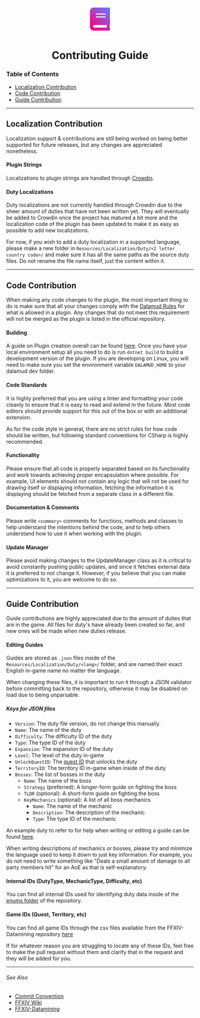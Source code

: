 <div align="center">

<img src="./.assets/icon.png" alt="Kiko Guide Logo" width="15%">
  
# Contributing Guide
  
</div>

### Table of Contents

- [Localization Contribution](#localization-contribution)
- [Code Contribution](#code-contribution)
- [Guide Contribution](#guide-contribution)

---

## Localization Contribution
Localization support & contributions are still being worked on being better supported for future releases, but any changes are appreciated nonetheless.

#### Plugin Strings
Localizations to plugin strings are handled through [Crowdin](https://crowdin.com/project/KikoGuide).

#### Duty Localizations
Duty localizations are not currently handled through Crowdin due to the sheer amount of duties that have not been written yet. They will eventually be added to Crowdin once the project has matured a bit more and the localization code of the plugin has been updated to make it as easy as possible to add new localizations.

For now, if you wish to add a duty localization in a supported language, please make a new folder in `Resources/Localization/Duty/<2 letter country code>/` and make sure it has all the same paths as the source duty files. Do not rename the file name itself, just the content within it.

---

## Code Contribution
When making any code changes to the plugin, the most important thing to do is make sure that all your changes comply with the [Dalamud Rules](https://goatcorp.github.io/faq/development#q-what-am-i-allowed-to-do-in-my-plugin) for what is allowed in a plugin. Any changes that do not meet this requirement will not be merged as the plugin is listed in the official repository.

#### Building
A guide on Plugin creation overall can be found [here](https://goatcorp.github.io/faq/development). Once you have your local environment setup all you need to do is run `dotnet build` to build a development version of the plugin. If you are developing on Linux, you will need to make sure you set the environment variable `DALAMUD_HOME` to your dalamud dev folder.

#### Code Standards 
It is highly preferred that you are using a linter and formatting your code cleanly to ensure that it is easy to read and extend in the future. Most code editors should provide support for this out of the box or with an additional extension.

As for the code style in general, there are no strict rules for how code should be written, but following standard conventions for CSharp is highly recommended.

#### Functionality 
Please ensure that all code is properly separated based on its functionality and work towards achieving proper encapsulation where possible. For example, UI elements should not contain any logic that will not be used for drawing itself or displaying information, fetching the information it is displaying should be fetched from a separate class in a different file.

#### Documentation & Comments
Please write `<summary>` comments for functions, methods and classes to help understand the intentions behind the code, and to help others understand how to use it when working with the plugin.

#### Update Manager 
Please avoid making changes to the UpdateManager class as it is critical to avoid constantly pushing public updates, and since it fetches external data it is preferred to not change it. However, if you believe that you can make optimizations to it, you are welcome to do so.

---
 
## Guide Contribution
Guide contributions are highly appreciated due to the amount of duties that are in the game. All files for duty's have already been created so far, and new ones will be made when new duties release. 

#### Editing Guides
Guides are stored as `.json` files inside of the `Resources/Localization/Duty/<lang>/` folder, and are named their exact English in-game name no matter the language. 

When changing these files, it is important to run it through a JSON validator before committing back to the repository, otherwise it may be disabled on load due to being unparsable.

##### Keys for JSON files
- `Version`: The duty file version, do not change this manually.
- `Name`: The name of the duty
- `Difficulty`: The difficulty ID of the duty
- `Type`: The type ID of the duty
- `Expansion`: The expansion ID of the duty
- `Level`: The level of the duty in-game
- `UnlockQuestID`: The [quest ID](https://github.com/xivapi/ffxiv-datamining/blob/master/csv/Quest.csv) that unlocks the duty
- `TerritoryID`: The territory ID in-game when inside of the duty
- `Bosses`: The list of bosses in the duty
    - `Name`: The name of the boss
    - `Strategy` (preferred): A longer-form guide on fighting the boss
    - `TLDR` (optional): A short-form guide on fighting the boss
    - `KeyMechanics` (optional): A list of all boss mechanics
      - `Name`: The name of the mechanic
      - `Description`: The description of the mechanic
      - `Type`: The type ID of the mechanic

An example duty to refer to for help when writing or editing a guide can be found [here](src/Resources/Localization/Duty/en/A%20Realm%20Reborn/Dungeons/CopperbellMines.json).

When writing descriptions of mechanics or bosses, please try and minimize the language used to keep it down to just key information. For example, you do not need to write something like "Deals a small amount of damage to all party members hit" for an AoE as that is self-explanatory.

#### Internal IDs (DutyType, MechanicType, Difficulty, etc)
You can find all internal IDs used for identifying duty data inside of the [enums folder](src/Enums/) of the repository.

#### Game IDs (Quest, Territory, etc)
You can find all game IDs through the csv files available from the FFXIV-Datamining repository [here](https://github.com/xivapi/ffxiv-datamining)

If for whatever reason you are struggling to locate any of these IDs, feel free to make the pull request without them and clarify that in the request and they will be added for you.

--- 
###### See Also
- [Commit Convention](COMMIT_CONVENTION.md)
- [FFXIV Wiki](https://ffxiv.consolegameswiki.com)
- [FFXIV-Datamining](https://github.com/xivapi/ffxiv-datamining)
